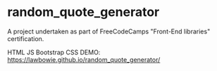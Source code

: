 # random_quote_generator
A project undertaken as part of FreeCodeCamps "Front-End libraries" certification.

HTML
JS
Bootstrap
CSS
DEMO: https://lawbowie.github.io/random_quote_generator/

